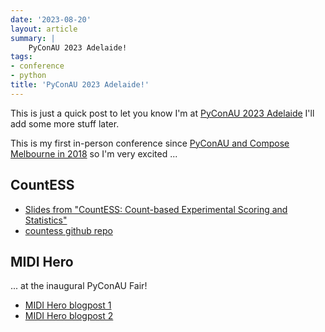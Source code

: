 ```yaml
---
date: '2023-08-20'
layout: article
summary: |
    PyConAU 2023 Adelaide!
tags:
- conference
- python
title: 'PyConAU 2023 Adelaide!'
---
```


This is just a quick post to let you know I'm at
[PyConAU 2023 Adelaide](https://2023.pycon.org.au/)
I'll add some more stuff later.

This is my first in-person conference since
[PyConAU and Compose Melbourne in 2018](https://nick.zoic.org/art/pycon-2018-sydney/)
so I'm very excited ...

## CountESS

* [Slides from "CountESS: Count-based Experimental Scoring and Statistics"](/talk/pycon2023/countess/)
* [countess github repo](https://github.com/CountESS-Project/CountESS/)

## MIDI Hero

... at the inaugural PyConAU Fair!

* [MIDI Hero blogpost 1](/art/midi-hero/)
* [MIDI Hero blogpost 2](/art/midi-hero-2/)
